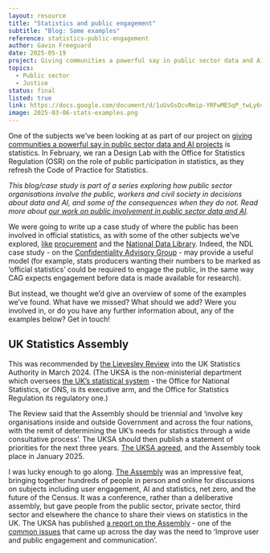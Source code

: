 ```yaml
---
layout: resource
title: "Statistics and public engagement"
subtitle: "Blog: Some examples"
reference: statistics-public-engagement
author: Gavin Freeguard
date: 2025-05-19
project: Giving communities a powerful say in public sector data and AI projects
topics:
  - Public sector
  - Justice
status: final
listed: true
link: https://docs.google.com/document/d/1uUvGsQcvRmip-YRFwMESqP_twLy6vM9Fu5NoFn9J4nY/edit?usp=sharing
image: 2025-03-06-stats-examples.png
---
```

One of the subjects we’ve been looking at as part of our project on [giving communities a powerful say in public sector data and AI projects](https://connectedbydata.org/projects/2024-mohn-westlake) is statistics. In February, we ran a Design Lab with the Office for Statistics Regulation (OSR) on the role of public participation in statistics, as they refresh the Code of Practice for Statistics.

_This blog/case study is part of a series exploring how public sector organisations involve the public, workers and civil society in decisions about data and AI, and some of the consequences when they do not. Read more about [our work on public involvement in public sector data and AI](https://connectedbydata.org/topics/public-sector)._

<!--more-->

We were going to write up a case study of where the public has been involved in official statistics, as with some of the other subjects we’ve explored, [like](https://connectedbydata.org/resources/case-study-legal-aid-agency) [procurement](https://connectedbydata.org/resources/case-study-procurement-camden) and the [National Data Library](https://connectedbydata.org/events/2024-12-05-design-lab-ndl). Indeed, the NDL case study - on the [Confidentiality Advisory Group](https://connectedbydata.org/resources/case-study-cag) - may provide a useful model (for example, stats producers wanting their numbers to be marked as ‘official statistics’ could be required to engage the public, in the same way CAG expects engagement before data is made available for research).

But instead, we thought we’d give an overview of some of the examples we’ve found. What have we missed? What should we add? Were you involved in, or do you have any further information about, any of the examples below? Get in touch! 

## **UK Statistics Assembly**
This was recommended by [the Lievesley Review](https://www.gov.uk/government/publications/independent-review-of-the-uk-statistics-authority-uksa-2023) into the UK Statistics Authority in March 2024. (The UKSA is the non-ministerial department which oversees [the UK’s statistical system](https://uksa.statisticsauthority.gov.uk/about-the-authority/uk-statistical-system/) - the Office for National Statistics, or ONS, is its executive arm, and the Office for Statistics Regulation its regulatory one.)

The Review said that the Assembly should be triennial and ‘involve key organisations inside and outside Government and across the four nations, with the remit of determining the UK’s needs for statistics through a wide consultative process’. The UKSA should then publish a statement of priorities for the next three years. [The UKSA agreed](https://uksa.statisticsauthority.gov.uk/publication/authority-response-to-the-independent-review-of-the-uk-statistics-authority/), and the Assembly took place in January 2025.

I was lucky enough to go along. [The Assembly](https://uksa.statisticsauthority.gov.uk/uk-statistics-assembly-2025/) was an impressive feat, bringing together hundreds of people in person and online for discussions on subjects including user engagement, AI and statistics, net zero, and the future of the Census. It was a conference, rather than a deliberative assembly, but gave people from the public sector, private sector, third sector and elsewhere the chance to share their views on statistics in the UK. The UKSA has published [a report on the Assembly](https://uksa.statisticsauthority.gov.uk/publication/independent-report-on-the-2025-uk-statistics-assembly/) - one of the [common issues](https://uksa.statisticsauthority.gov.uk/publication/independent-report-on-the-2025-uk-statistics-assembly/pages/4/) that came up across the day was the need to ‘Improve user and public engagement and communication’.